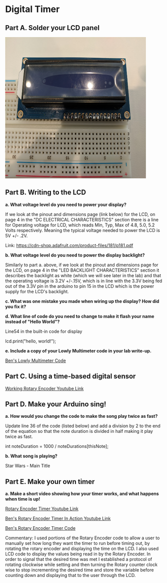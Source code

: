 # Digital Timer

## Part A. Solder your LCD panel

<img src="https://github.com/BenKadosh1/IDD-Fa19-Lab2/blob/master/IDD_LAB_2_Soldered_LCD_Panel_Ben_K.jpg" width=450 height=450>

## Part B. Writing to the LCD
 
**a. What voltage level do you need to power your display?**

If we look at the pinout and dimensions page (link below) for the LCD, on page 4 in the "DC ELECTRICAL CHARACTERISTICS" section there is a line for Operating voltage for LCD, which reads Min, Typ, Max of 4.8, 5.0, 5.2 Volts respectively. Meaning the typical voltage needed to power the LCD is 5V +/- .2V.

Link: https://cdn-shop.adafruit.com/product-files/181/p181.pdf

**b. What voltage level do you need to power the display backlight?**

Similarly to part a. above, if we look at the pinout and dimensions page for the LCD, on page 4 in the "LED BACKLIGHT CHARACTERISTICS" section it describes the backlight as white (which we will see later in the lab) and that the operating voltage is 3.2V +/-.15V, which is in line with the 3.3V being fed out of the 3.3V pin in the arduino to pin 15 in the LCD which is the power supply for the LCD's backlight. 
   
**c. What was one mistake you made when wiring up the display? How did you fix it?**

**d. What line of code do you need to change to make it flash your name instead of "Hello World"?**

Line54 in the built-in code for display

lcd.print("hello, world!");
 
**e. Include a copy of your Lowly Multimeter code in your lab write-up.**

[Ben's Lowly Multimeter Code](https://github.com/BenKadosh1/IDD-Fa19-Lab2/blob/master/AnalogInput_Lab2_BK.ino)


## Part C. Using a time-based digital sensor


[Working Rotary Encoder Youtube Link](https://www.youtube.com/watch?v=kgSdvbaykyE&feature=youtu.be)

## Part D. Make your Arduino sing!

**a. How would you change the code to make the song play twice as fast?**

Update line 36 of the code (listed below) and add a division by 2 to the end of the equation so that the note duration is divided in half making it play twice as fast.

int noteDuration = 1000 / noteDurations[thisNote];
 
**b. What song is playing?**

Star Wars - Main Title

## Part E. Make your own timer

**a. Make a short video showing how your timer works, and what happens when time is up!**

[Rotary Encoder Timer Youtube Link](https://www.youtube.com/watch?v=RvvwTF1TlhY&feature=youtu.be)

[Ben's Rotary Encoder Timer In Action Youtube Link](https://www.youtube.com/watch?v=xwYbmF-tFNg&feature=youtu.be)

[Ben's Rotary Encoder Timer Code](https://github.com/BenKadosh1/IDD-Fa19-Lab2/blob/master/Rotary_Encoder_Timer_BK.ino)

Commentary: I used portions of the Rotary Encoder code to allow a user to manually set how long they want the timer to run before timing out, by rotating the rotary encoder and displaying the time on the LCD. I also used LCD code to display the values being read in by the Rotary Encoder. In order to signal that the desired time was met I established a protocol of rotating clockwise while setting and then turning the Rotary counter clock wise to stop incrementing the desired time and store the variable before counting down and displaying that to the user through the LCD. 
